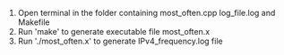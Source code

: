 1. Open terminal in the folder containing most_often.cpp log_file.log and Makefile
2. Run 'make' to generate executable file most_often.x
3. Run './most_often.x' to generate IPv4_frequency.log file
